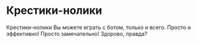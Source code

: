 # Крестики-нолики
Крестики-нолики
Вы можете играть с ботом, только и всего.
Просто и эффективно! Просто замечательно!
Здорово, правда?
